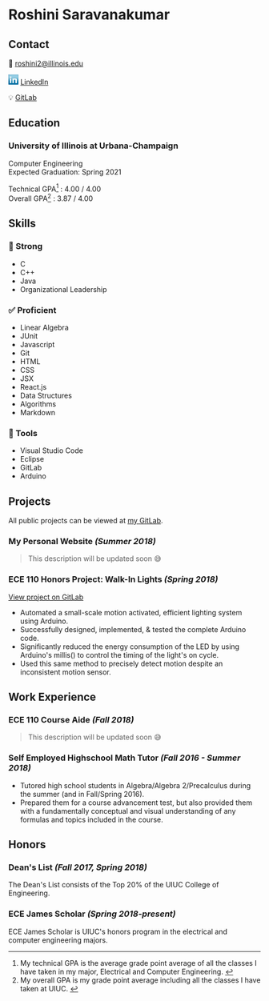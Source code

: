# Roshini Saravanakumar  

## Contact  

📧 roshini2@illinois.edu

![LinkedIn Logo](/smol_linkedin_logo.png) [LinkedIn](https://www.linkedin.com/in/roshini-saravanakumar) 

💡 [GitLab](https://gitlab.com/roshinis)

<div id="education">   

  ## Education

  ### University of Illinois at Urbana-Champaign

  Computer Engineering  
  Expected Graduation: Spring 2021
 
  Technical GPA<a href="#footnotes" ><sup>1</sup></a> : 4.00 / 4.00  
  Overall GPA<a href="#footnotes"><sup>2</sup></a> : 3.87 / 4.00  

</div>

## Skills

### 💪 Strong

- C
- C++
- Java
- Organizational Leadership  
  
### ✅ Proficient  

- Linear Algebra
- JUnit
- Javascript 
- Git
- HTML
- CSS
- JSX
- React.js
- Data Structures
- Algorithms  
- Markdown 
  
### 🔧 Tools

- Visual Studio Code
- Eclipse
- GitLab
- Arduino

## Projects

All public projects can be viewed at [my GitLab](https://gitlab.com/roshinis).

### My Personal Website *(Summer 2018)*

>This description will be updated soon 😅

### ECE 110 Honors Project: Walk-In Lights *(Spring 2018)*

[View project on GitLab](https://gitlab.com/roshinis/ece110_honorsproject)

- Automated a small-scale motion activated, efficient lighting system using Arduino.
- Successfully designed, implemented, & tested the complete Arduino code.
- Significantly reduced the energy consumption of the LED by using Arduino's millis() to control the timing of the light's on cycle.  
- Used this same method to precisely detect motion despite an inconsistent motion sensor.

## Work Experience

### ECE 110 Course Aide *(Fall 2018)*  

>This description will be updated soon 😅

### Self Employed Highschool Math Tutor *(Fall 2016 - Summer 2018)* 
- Tutored high school students in Algebra/Algebra 2/Precalculus during the summer (and in Fall/Spring 2016).
- Prepared them for a course advancement test, but also provided them with a fundamentally conceptual and visual understanding of any formulas and topics included in the course.

## Honors

### Dean's List *(Fall 2017, Spring 2018)*

The Dean's List consists of the Top 20% of the UIUC College of Engineering.

### ECE James Scholar *(Spring 2018-present)*

ECE James Scholar is UIUC's honors program in the electrical and computer engineering majors. 

<div id="footnotes">  

  ---
  <ol> 
    <li>My technical GPA is the average grade point average of all the classes I have taken in my major, Electrical and Computer Engineering. <a href="#education">↩️</a></li>
    <li>My overall GPA is my grade point average including all the classes I have taken at UIUC. <a href="#education">↩️</a></li>  
  </ol> 

</div>